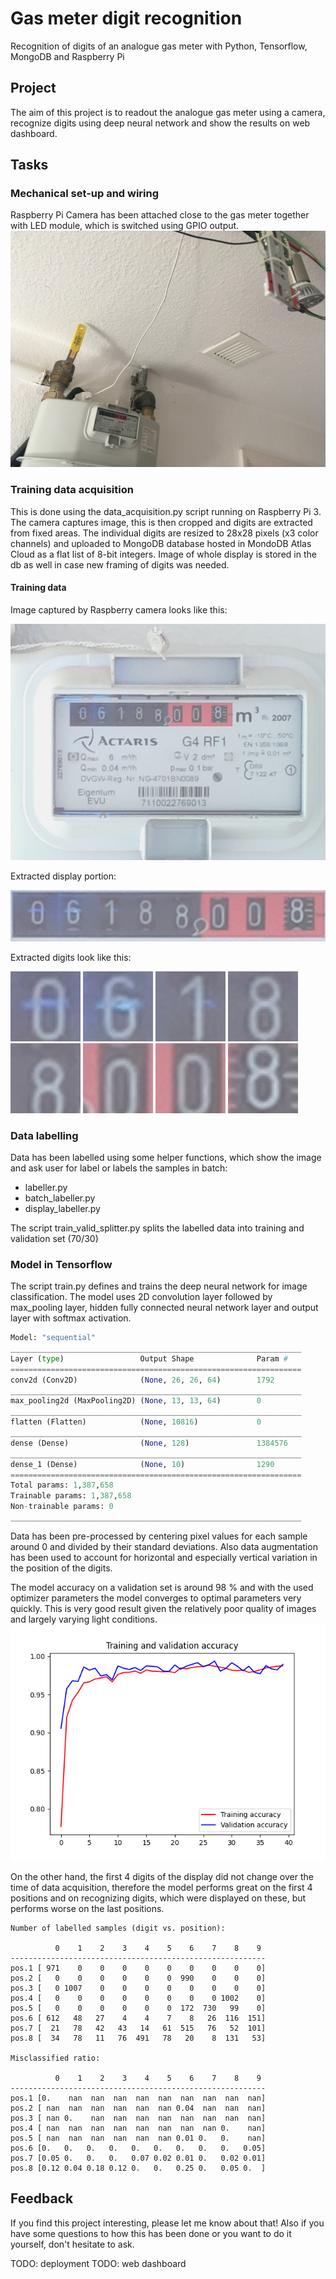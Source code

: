 # Gas meter digit recognition
Recognition of digits of an analogue gas meter with Python, Tensorflow, MongoDB and Raspberry Pi

## Project
The aim of this project is to readout the analogue gas meter using a camera, recognize digits using deep neural network and show the results on web dashboard.

## Tasks
### Mechanical set-up and wiring
Raspberry Pi Camera has been attached close to the gas meter together with LED module, which is switched using GPIO output.![alt text][camera_setup]

### Training data acquisition
This is done using the data_acquisition.py script running on Raspberry Pi 3. The camera captures image, this is then cropped and digits are extracted from fixed areas. The individual digits are resized to 28x28 pixels (x3 color channels) and uploaded to MongoDB database hosted in MondoDB Atlas Cloud as a flat list of 8-bit integers. Image of whole display is stored in the db as well in case new framing of digits was needed.

#### Training data
Image captured by Raspberry camera looks like this:

![alt text][display_whole]

Extracted display portion:

![alt text][display_extracted]

Extracted digits look like this:

![alt text][digit1]
![alt text][digit2]
![alt text][digit3]
![alt text][digit4]
![alt text][digit5]
![alt text][digit6]
![alt text][digit7]
![alt text][digit8]


### Data labelling
Data has been labelled using some helper functions, which show the image and ask user for label or labels the samples in batch:

* labeller.py
* batch_labeller.py
* display_labeller.py

The script train_valid_splitter.py splits the labelled data into training and validation set (70/30)

### Model in Tensorflow
The script train.py defines and trains the deep neural network for image classification. The model uses 2D convolution layer followed by max_pooling layer, hidden fully connected neural network layer and output layer with softmax activation.

```python
Model: "sequential"
_________________________________________________________________
Layer (type)                 Output Shape              Param #   
=================================================================
conv2d (Conv2D)              (None, 26, 26, 64)        1792      
_________________________________________________________________
max_pooling2d (MaxPooling2D) (None, 13, 13, 64)        0         
_________________________________________________________________
flatten (Flatten)            (None, 10816)             0         
_________________________________________________________________
dense (Dense)                (None, 128)               1384576   
_________________________________________________________________
dense_1 (Dense)              (None, 10)                1290      
=================================================================
Total params: 1,387,658
Trainable params: 1,387,658
Non-trainable params: 0
_________________________________________________________________
```
Data has been pre-processed by centering pixel values for each sample around 0 and divided by their standard deviations. Also data augmentation has been used to account for horizontal and especially vertical variation in the position of the digits.

The model accuracy on a validation set is around 98 % and with the used optimizer parameters the model converges to optimal parameters very quickly. This is very good result given the relatively poor quality of images and largely varying light conditions. ![alt text][learning_curves]

On the other hand, the first 4 digits of the display did not change over the time of data acquisition, therefore the model performs great on the first 4 positions and on recognizing digits, which were displayed on these, but performs worse on the last positions.

```
Number of labelled samples (digit vs. position):

          0    1    2    3    4    5    6    7    8    9
---------------------------------------------------------
pos.1 [ 971    0    0    0    0    0    0    0    0    0]
pos.2 [   0    0    0    0    0    0  990    0    0    0]
pos.3 [   0 1007    0    0    0    0    0    0    0    0]
pos.4 [   0    0    0    0    0    0    0    0 1002    0]
pos.5 [   0    0    0    0    0    0  172  730   99    0]
pos.6 [ 612   48   27    4    4    7    8   26  116  151]
pos.7 [  21   78   42   43   14   61  515   76   52  101]
pos.8 [  34   78   11   76  491   78   20    8  131   53]

Misclassified ratio:

          0    1    2    3    4    5    6    7    8    9
---------------------------------------------------------
pos.1 [0.    nan  nan  nan  nan  nan  nan  nan  nan  nan]
pos.2 [ nan  nan  nan  nan  nan  nan 0.04  nan  nan  nan]
pos.3 [ nan 0.    nan  nan  nan  nan  nan  nan  nan  nan]
pos.4 [ nan  nan  nan  nan  nan  nan  nan  nan 0.    nan]
pos.5 [ nan  nan  nan  nan  nan  nan 0.01 0.   0.    nan]
pos.6 [0.   0.   0.   0.   0.   0.   0.   0.   0.   0.05]
pos.7 [0.05 0.   0.   0.   0.07 0.02 0.01 0.   0.02 0.01]
pos.8 [0.12 0.04 0.18 0.12 0.   0.   0.25 0.   0.05 0.  ]
```
## Feedback
If you find this project interesting, please let me know about that! Also if you have some questions to how this has been done or you want to do it yourself, don't hesitate to ask.

TODO: deployment
TODO: web dashboard

[camera_setup]: setup.jpg "Mechanical setup"
[learning_curves]: learning_curves.png "Learning curves"
[learning_curves_loss]: learning_curves_loss.png "Learning curves - loss"
[digit1]: digit1.png "Digit1"
[digit2]: digit2.png "Digit2"
[digit3]: digit3.png "Digit3"
[digit4]: digit4.png "Digit4"
[digit5]: digit5.png "Digit5"
[digit6]: digit6.png "Digit6"
[digit7]: digit7.png "Digit7"
[digit8]: digit8.png "Digit8"
[display_whole]: temp_cam.jpg "Display (whole)"
[display_extracted]: croppedtest.jpg "Display (extracted portion)"
